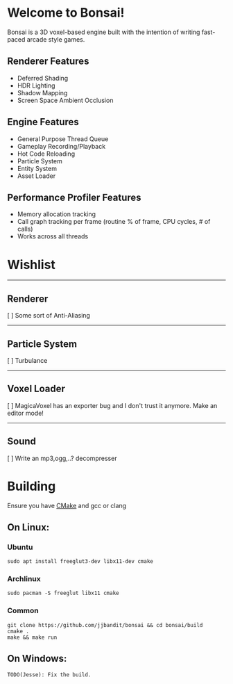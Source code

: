 # Welcome to Bonsai!

Bonsai is a 3D voxel-based engine built with the intention of writing
fast-paced arcade style games.



## Renderer Features

* Deferred Shading
* HDR Lighting
* Shadow Mapping
* Screen Space Ambient Occlusion

## Engine Features

* General Purpose Thread Queue
* Gameplay Recording/Playback
* Hot Code Reloading
* Particle System
* Entity System
* Asset Loader

## Performance Profiler Features

* Memory allocation tracking
* Call graph tracking per frame (routine % of frame, CPU cycles, # of calls)
* Works across all threads

# Wishlist


-------------------------------------------------------------------------------
## Renderer

[ ] Some sort of Anti-Aliasing

-------------------------------------------------------------------------------
## Particle System

[ ] Turbulance

-------------------------------------------------------------------------------
## Voxel Loader

[ ] MagicaVoxel has an exporter bug and I don't trust it anymore.  Make an
editor mode!

-------------------------------------------------------------------------------
## Sound

[ ] Write an mp3,ogg,..? decompresser



# Building
Ensure you have [CMake](https://cmake.org/download) and gcc or clang

## On Linux:

### Ubuntu
`sudo apt install freeglut3-dev libx11-dev cmake`

### Archlinux
`sudo pacman -S freeglut libx11 cmake`

### Common

```
git clone https://github.com/jjbandit/bonsai && cd bonsai/build
cmake .
make && make run
```

## On Windows:
```
TODO(Jesse): Fix the build.
```

